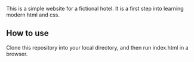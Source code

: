 This is a simple website for a fictional hotel. It is a first step into learning modern html and css.

## How to use
Clone this repository into your local directory, and then run index.html in a browser.